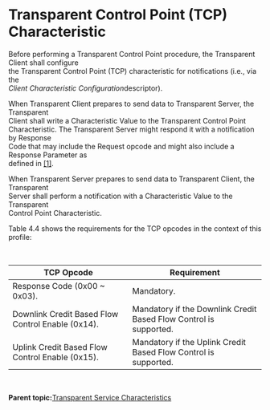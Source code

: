 # Transparent Control Point \(TCP\) Characteristic

Before performing a Transparent Control Point procedure, the Transparent Client shall configure<br /> the Transparent Control Point \(TCP\) characteristic for notifications \(i.e., via the<br /> *Client Characteristic Configuration*descriptor\).

When Transparent Client prepares to send data to Transparent Server, the Transparent<br /> Client shall write a Characteristic Value to the Transparent Control Point<br /> Characteristic. The Transparent Server might respond it with a notification by Response<br /> Code that may include the Request opcode and might also include a Response Parameter as<br /> defined in [\[1\]](GUID-019FDCBD-1C56-4E89-B909-18844EDC6FD2.md#GUID-76D6ED9A-9D1F-476D-8220-D0D307741BD4).

When Transparent Server prepares to send data to Transparent Client, the Transparent<br /> Server shall perform a notification with a Characteristic Value to the Transparent<br /> Control Point Characteristic.

Table 4.4 shows the requirements for the TCP opcodes in the context of this profile:

<br />

|**TCP Opcode**|**Requirement**|
|--------------|---------------|
|Response Code \(0x00 ~ 0x03\).|Mandatory.|
|Downlink Credit Based Flow Control Enable \(0x14\).|Mandatory if the Downlink Credit Based Flow Control is<br /> supported.|
|Uplink Credit Based Flow Control Enable \(0x15\).|Mandatory if the Uplink Credit Based Flow Control is<br /> supported.|

<br />

**Parent topic:**[Transparent Service Characteristics](GUID-77D127AF-C206-49E6-97E0-2202C60ECD5E.md)

